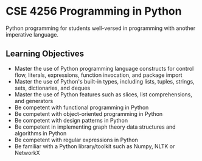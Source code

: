 # CSE 4256 Programming in Python
Python programming for students well-versed in programming with another imperative language.

## Learning Objectives
- Master the use of Python programming language constructs for control flow, literals, expressions, function invocation, and package import
- Master the use of Python's built-in types, including lists, tuples, strings, sets, dictionaries, and deques
- Master the use of Python features such as slices, list comprehensions, and generators
- Be competent with functional programming in Python
- Be competent with object-oriented programming in Python
- Be competent with design patterns in Python
- Be competent in implementing graph theory data structures and algorithms in Python
- Be competent with regular expressions in Python
- Be familiar with a Python library/toolkit such as Numpy, NLTK or NetworkX

